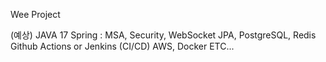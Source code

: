 Wee Project

(예상)
JAVA 17
Spring : MSA, Security, WebSocket
JPA, PostgreSQL, Redis
Github Actions or Jenkins (CI/CD)
AWS, Docker
ETC...
